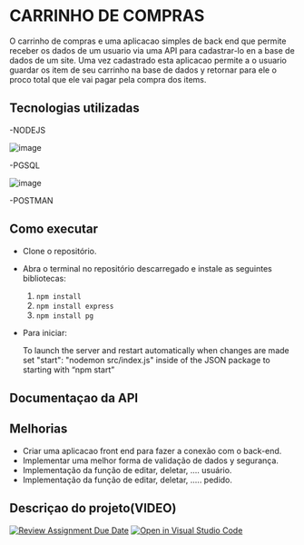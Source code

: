 # **CARRINHO DE COMPRAS**

O carrinho de compras e uma aplicacao simples de back end que permite receber os dados de um usuario via uma API para cadastrar-lo en a base de dados de um site. Uma vez cadastrado esta aplicacao permite a o usuario guardar os item de seu carrinho na base de dados y retornar para ele o proco total que ele vai pagar pela compra dos items.

## Tecnologias utilizadas
-NODEJS

![image](https://github.com/FuturoDEV-Fitness/carrinho-de-compras-frankosorio4/assets/141787907/46063f9a-53d7-461a-858d-9c8238e6984e)

-PGSQL

![image](https://github.com/FuturoDEV-Fitness/carrinho-de-compras-frankosorio4/assets/141787907/1d2d047d-3887-4b37-9fa4-d5e07620c1a7)

-POSTMAN


## Como executar

- Clone o repositório.

- Abra o terminal no repositório descarregado e instale as seguintes bibliotecas:
  1. ```npm install```
  2. ```npm install express```
  3. ```npm install pg```

- Para iniciar:
  
  To launch the server and restart automatically when changes are made set "start": "nodemon src/index.js" inside of the JSON package to starting with “npm start”

## Documentaçao da API

## Melhorias
- Criar uma aplicacao front end para fazer a conexão com o back-end.
- Implementar uma melhor forma de validação de dados y segurança.
- Implementação da função de editar, deletar, .... usuário.
- Implementação da função de editar, deletar, ..... pedido.

## Descriçao do projeto(VIDEO)

[![Review Assignment Due Date](https://classroom.github.com/assets/deadline-readme-button-22041afd0340ce965d47ae6ef1cefeee28c7c493a6346c4f15d667ab976d596c.svg)](https://classroom.github.com/a/dNOfMvCD)
[![Open in Visual Studio Code](https://classroom.github.com/assets/open-in-vscode-2e0aaae1b6195c2367325f4f02e2d04e9abb55f0b24a779b69b11b9e10269abc.svg)](https://classroom.github.com/online_ide?assignment_repo_id=15330879&assignment_repo_type=AssignmentRepo)

